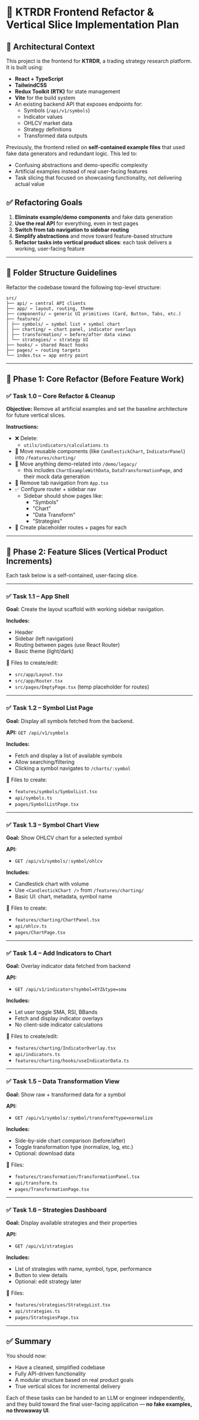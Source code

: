 # 📐 KTRDR Frontend Refactor & Vertical Slice Implementation Plan

## 🧠 Architectural Context

This project is the frontend for **KTRDR**, a trading strategy research platform. It is built using:

- **React + TypeScript**
- **TailwindCSS**
- **Redux Toolkit (RTK)** for state management
- **Vite** for the build system
- An existing backend API that exposes endpoints for:
  - Symbols (`/api/v1/symbols`)
  - Indicator values
  - OHLCV market data
  - Strategy definitions
  - Transformed data outputs

Previously, the frontend relied on **self-contained example files** that used fake data generators and redundant logic. This led to:

- Confusing abstractions and demo-specific complexity
- Artificial examples instead of real user-facing features
- Task slicing that focused on showcasing functionality, not delivering actual value

## ✅ Refactoring Goals

1. **Eliminate example/demo components** and fake data generation
2. **Use the real API** for everything, even in test pages
3. **Switch from tab navigation to sidebar routing**
4. **Simplify abstractions** and move toward feature-based structure
5. **Refactor tasks into vertical product slices**: each task delivers a working, user-facing feature

---

## 📁 Folder Structure Guidelines

Refactor the codebase toward the following top-level structure:

```
src/
├── api/ ← central API clients
├── app/ ← layout, routing, theme
├── components/ ← generic UI primitives (Card, Button, Tabs, etc.)
├── features/
│ ├── symbols/ ← symbol list + symbol chart
│ ├── charting/ ← chart panel, indicator overlays
│ ├── transformation/ ← before/after data views
│ └── strategies/ ← strategy UI
├── hooks/ ← shared React hooks
├── pages/ ← routing targets
└── index.tsx ← app entry point
```

---

## 🔄 Phase 1: Core Refactor (Before Feature Work)

### ✅ Task 1.0 – Core Refactor & Cleanup

**Objective:** Remove all artificial examples and set the baseline architecture for future vertical slices.

**Instructions:**
- ❌ Delete:
  - `utils/indicators/calculations.ts`
- 🧹 Move reusable components (like `CandlestickChart`, `IndicatorPanel`) into `/features/charting/`
- 🧪 Move anything demo-related into `/demo/legacy/`
    - this includes `ChartExampleWithData`, `DataTransformationPage`, and their mock data generation
- 🧭 Remove tab navigation from `App.tsx`
- ✅ Configure router + sidebar nav
  - Sidebar should show pages like:
    - "Symbols"
    - "Chart"
    - "Data Transform"
    - "Strategies"
- 🧩 Create placeholder routes + pages for each

---

## 🚀 Phase 2: Feature Slices (Vertical Product Increments)

Each task below is a self-contained, user-facing slice.

---

### ✅ Task 1.1 – App Shell

**Goal:** Create the layout scaffold with working sidebar navigation.

**Includes:**
- Header
- Sidebar (left navigation)
- Routing between pages (use React Router)
- Basic theme (light/dark)

📁 Files to create/edit:
- `src/app/Layout.tsx`
- `src/app/Router.tsx`
- `src/pages/EmptyPage.tsx` (temp placeholder for routes)

---

### ✅ Task 1.2 – Symbol List Page

**Goal:** Display all symbols fetched from the backend.

**API:** `GET /api/v1/symbols`

**Includes:**
- Fetch and display a list of available symbols
- Allow searching/filtering
- Clicking a symbol navigates to `/charts/:symbol`

📁 Files to create:
- `features/symbols/SymbolList.tsx`
- `api/symbols.ts`
- `pages/SymbolListPage.tsx`

---

### ✅ Task 1.3 – Symbol Chart View

**Goal:** Show OHLCV chart for a selected symbol

**API:**  
- `GET /api/v1/symbols/:symbol/ohlcv`

**Includes:**
- Candlestick chart with volume
- Use `<CandlestickChart />` from `/features/charting/`
- Basic UI: chart, metadata, symbol name

📁 Files to create:
- `features/charting/ChartPanel.tsx`
- `api/ohlcv.ts`
- `pages/ChartPage.tsx`

---

### ✅ Task 1.4 – Add Indicators to Chart

**Goal:** Overlay indicator data fetched from backend

**API:**  
- `GET /api/v1/indicators?symbol=XYZ&type=sma`

**Includes:**
- Let user toggle SMA, RSI, BBands
- Fetch and display indicator overlays
- No client-side indicator calculations

📁 Files to create/edit:
- `features/charting/IndicatorOverlay.tsx`
- `api/indicators.ts`
- `features/charting/hooks/useIndicatorData.ts`

---

### ✅ Task 1.5 – Data Transformation View

**Goal:** Show raw + transformed data for a symbol

**API:**  
- `GET /api/v1/symbols/:symbol/transform?type=normalize`

**Includes:**
- Side-by-side chart comparison (before/after)
- Toggle transformation type (normalize, log, etc.)
- Optional: download data

📁 Files:
- `features/transformation/TransformationPanel.tsx`
- `api/transform.ts`
- `pages/TransformationPage.tsx`

---

### ✅ Task 1.6 – Strategies Dashboard

**Goal:** Display available strategies and their properties

**API:**  
- `GET /api/v1/strategies`

**Includes:**
- List of strategies with name, symbol, type, performance
- Button to view details
- Optional: edit strategy later

📁 Files:
- `features/strategies/StrategyList.tsx`
- `api/strategies.ts`
- `pages/StrategiesPage.tsx`

---

## ✅ Summary

You should now:
- Have a cleaned, simplified codebase
- Fully API-driven functionality
- A modular structure based on real product goals
- True vertical slices for incremental delivery

Each of these tasks can be handed to an LLM or engineer independently, and they build toward the final user-facing application — **no fake examples, no throwaway UI**.

